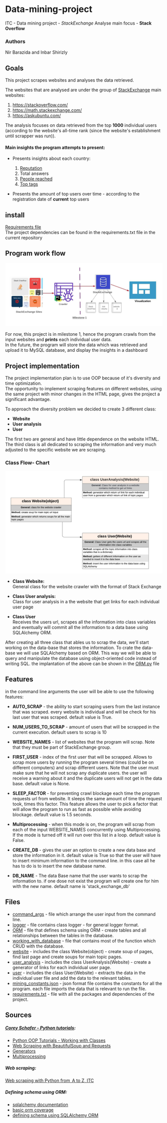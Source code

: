 # Data-mining-project
ITC - Data mining project - *StackExchange* Analyse
main focus - **Stack Overflow**

### Authors
Nir Barazida and Inbar Shirizly

## Goals

This project scrapes websites and analyses the data retrieved.

The websites that are analysed are under the group of [StackExchange](https://stackexchange.com/sites) main websites:
1. https://stackoverflow.com/
2. https://math.stackexchange.com/
3. https://askubuntu.com/


The analysis focuses on data retrieved from the top **1000** individual users
 (according to the website's all-time rank (since the website's establishment
 until scrapper was run)).

#### Main insights the program attempts to present:
- Presents insights about each country:
    1. [Reputation](https://stackoverflow.com/help/whats-reputation#:~:text=You%20gain%20reputation%20when%3A,your%20answer%3A%20%2B%20full%20bounty%20amount)
    2. Total answers 
    3. [People reached](https://meta.stackoverflow.com/questions/290491/what-does-people-reached-signify-and-how-is-it-calculated#:~:text=2%20Answers&text=The%20people%20reached%20statistic%20is,equivalent%20with%20a%20single%20user.)
    4. [Top tags](https://stackoverflow.com/help/tagging) 
    
- Presents the amount of top users over time - according to the registration date
 of **current** top users


 ## install
[Requirements file](https://github.com/nirbarazida/Data-mining-project/blob/master/requirements.txt) \
The project dependencies can be found in the requirements.txt file in the current repository
## Program work flow

![image](https://raw.githubusercontent.com/nirbarazida/Data-mining-project/master/Data%20mining%20workflow.jpeg)

For now, this project is in milestone 1, hence the program crawls from the 
input websites and **prints** each individual user data. <br/>
In the future, the program will store the data which was retrieved and 
upload it to MySQL database, and display the insights in a dashboard

## Project implementation
The project implementation plan is to use OOP because of it's diversity and time optimization.\
The opportunity to implement scraping features on different websites, using the same project with minor changes in the HTML page, gives the project a significant advantage.

To approach the diversity problem we decided to create 3 different class:
- **Website**
- **User analysis**
- **User**

 The first two are general and have little dependence on the website HTML.
 The third class is all dedicated to scraping the information and very much adjusted to the specific website we are scraping.
  
 ### Class Flow- Chart
 
![image](https://github.com/nirbarazida/Data-mining-project/blob/master/Class%20flow%20chart%20MS2.jpeg)  

- **Class Website:** \
    General class for the website crawler with the format of Stack Exchange

- **Class User analysis:** \
    Class for user analysis in a the website that get links for each individual user page

- **Class User** \
    Receives the users url, scrapes all the information into class variables and eventually will commit all the 
    information to a data base using SQLAlchemy ORM.

 After creating all three class that ables us to scrap the data, we'll start working on the data-base that stores
 the information. To crate the data-base we will use SQLAlchemy based on ORM. This way we will be able to query
 and manipulate the database using object-oriented code instead of writing SQL.
 the implantation of the above can be shown in the [ORM.py](https://github.com/nirbarazida/Data-mining-project/blob/master/ORM.py) file


## Features

in the command line arguments the user will be able to use the following features:

- **AUTO_SCRAP** - the ability to start scraping users from the last instance that was scraped. every website is individual
and will be check for his last user that was scraped. default value is True.

- **NUM_USERS_TO_SCRAP** - amount of users that will be scrapped in the current execution. default users to scrap is 10

- **WEBSITE_NAMES** - list of websites that the program will scrap. Note that they must be part of StackExchange group.

- **FIRST_USER** - index of the first user that will be scrapped. Allows to scrap more users by running the program 
several times (could be on different computers) and scrap different users. Note that the user must make sure that he 
will not scrap any duplicate users. the user will receive a warning about it and the duplicate users will not get in the
data base. default value is None.

- **SLEEP_FACTOR** - for preventing crawl blockage each time the program
 requests url from website. It sleeps the same 
amount of time the request took, times this factor. This feature allows
the user to pick  a factor that will allow the program to run as fast
as possible while avoiding blockage. default value is 1.5 seconds.

- **Multiprocessing** - when this mode is on, the program will scrap from each
of the input WEBSITE_NAMES concurrently using Multiprocessing. If the 
mode is turned off  it will run over this list in a loop. default value is False.

- **CREATE_DB** - gives the user an option to create a new data base and store the information in it. default value is
 True so that the user will have to insert minimum information to the command line. in this case all he has to do is to insert
 the new database name.

- **DB_NAME** - The data Base name that the user wants to scrap the information to. if one dose not exist the program
 will create one for him with the new name. default name is 'stack_exchange_db'

## Files

- [command_args](https://github.com/nirbarazida/Data-mining-project/blob/master/command_args.py) - file which arrange the user input from the command line.
- [logger](https://github.com/nirbarazida/Data-mining-project/blob/master/logger.py) - file contains class logger - for general logger format.
- [ORM](https://github.com/nirbarazida/Data-mining-project/blob/master/ORM.py) - file that defines schema using ORM - create tables and all relationships between the tables in the database.
- [working_with_database](https://github.com/nirbarazida/Data-mining-project/blob/master/working_with_database.py) - file that contains most of the function which CRUD with the database.
- [website](https://github.com/nirbarazida/Data-mining-project/blob/master/website.py) - includes the class Website(object) - create soup of pages, find last page and create soups for main topic pages.
- [user_analysis](https://github.com/nirbarazida/Data-mining-project/blob/master/user_analysis.py) - includes the class UserAnalysis(Website) - create a generator of links for each individual user page.
- [user](https://github.com/nirbarazida/Data-mining-project/blob/master/user.py) - includes the class User(Website) - extracts the data in the individual user file and add the data to the
relevant tables.
- [mining_constants.json](https://github.com/nirbarazida/Data-mining-project/blob/master/mining_constants.json) - json format file contains the constants for all the program.
                               each file imports the data that is relevant to run the file.
- [requirements.txt](https://github.com/nirbarazida/Data-mining-project/blob/master/requirements.txt) - file with all the packages and dependencies of the project.

## Sources
##### [Corey Schafer - Python tutorials](https://www.youtube.com/user/schafer5):

- [Python OOP Tutorials - Working with Classes](https://www.youtube.com/watch?v=ZDa-Z5JzLYM&list=PL-osiE80TeTsqhIuOqKhwlXsIBIdSeYtc)
- [Web Scraping with BeautifulSoup and Requests](https://www.youtube.com/watch?v=ng2o98k983k&t=1120s)
- [Generators](https://www.youtube.com/watch?v=bD05uGo_sVI)
- [Multiprocessing](https://www.youtube.com/watch?v=fKl2JW_qrso)

##### Web scraping:

[Web scraping with Python from   A to Z, ITC](https://www.itc.tech/web-scraping-with-python-a-to-z/)

##### Defining schema using ORM:

- [sqlalchemy documentation](https://docs.sqlalchemy.org/en/13/core/engines.html#sqlite)
- [basic orm coverage](https://www.fullstackpython.com/object-relational-mappers-orms.html)
- [defining schema using SQLAlchemy ORM](https://overiq.com/sqlalchemy-101/defining-schema-in-sqlalchemy-orm/)


